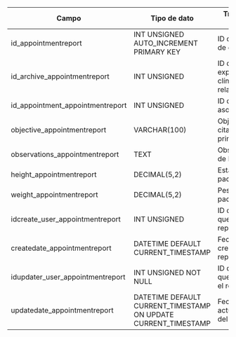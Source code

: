

| Campo                            | Tipo de dato                                                   | Traducción español                        |
| -------------------------------- | -------------------------------------------------------------- | ----------------------------------------- |
| id_appointmentreport             | INT UNSIGNED AUTO_INCREMENT PRIMARY KEY                        | ID del reporte de cita                    |
| id_archive_appointmentreport     | INT UNSIGNED                                                   | ID del expediente clínico relacionado     |
| id_appointment_appointmentreport | INT UNSIGNED                                                   | ID de la cita asociada                    |
| objective_appointmentreport      | VARCHAR(100)                                                   | Objetivo de la cita (propósito principal) |
| observations_appointmentreport   | TEXT                                                           | Observaciones de la cita                  |
| height_appointmentreport         | DECIMAL(5,2)                                                   | Estatura del paciente                     |
| weight_appointmentreport         | DECIMAL(5,2)                                                   | Peso del paciente                         |
| idcreate_user_appointmentreport  | INT UNSIGNED                                                   | ID del usuario que creó el reporte        |
| createdate_appointmentreport     | DATETIME DEFAULT CURRENT_TIMESTAMP                             | Fecha de creación del reporte             |
| idupdater_user_appointmentreport | INT UNSIGNED NOT NULL                                          | ID del usuario que actualizó el reporte   |
| updatedate_appointmentreport     | DATETIME DEFAULT CURRENT_TIMESTAMP ON UPDATE CURRENT_TIMESTAMP | Fecha de actualización del reporte        |
